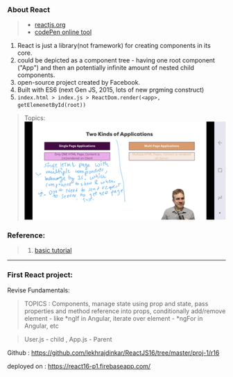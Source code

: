 ### About React

> - [reactjs.org](https://reactjs.org/)
> - [codePen online tool](https://codepen.io/)

1. React is just a library(not framework) for creating components in its core.
2. could be depicted as a component tree - having one root component ("App") and then an potentially infinite amount of nested child components.
3. open-source project created by Facebook.
4. Built with ES6 (next Gen JS, 2015, lots of new prgming construct)
5. `index.html > index.js > ReactDom.render(<app>, getElemenetById(root))`

> Topics:
 ![img](https://github.com/lekhrajdinkar/ReactJS16/blob/master/NOTES/asset/20180929_024724.jpg)


### Reference:
> 1. [basic tutorial](https://www.taniarascia.com/getting-started-with-react/)

***

### First React project: 

Revise Fundamentals:
 > TOPICS : Components, manage state using prop and state, pass properties and method reference into props, conditionally add/remove element - like *ngIf in Angular, iterate over element - *ngFor in Angular, etc

> User.js - child , App.js - Parent

Github : https://github.com/lekhrajdinkar/ReactJS16/tree/master/proj-1/r16

deployed on : https://react16-p1.firebaseapp.com/

